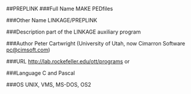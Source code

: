 ##PREPLINK
###Full Name
MAKE PEDfiles

###Other Name
LINKAGE/PREPLINK

###Description
part of the LINKAGE auxiliary program

###Author
Peter Cartwright (University of Utah, now Cimarron Software pc@cimsoft.com)

###URL
http://lab.rockefeller.edu/ott/programs or

###Language
C and Pascal

###OS
UNIX, VMS, MS-DOS, OS2


